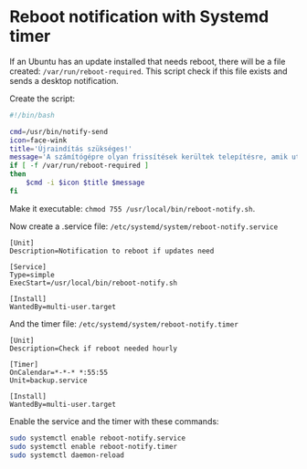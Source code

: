 # Reboot notification with Systemd timer

If an Ubuntu has an update installed that needs reboot, there will be a file created: `/var/run/reboot-required`. This script check if this file exists and sends a desktop notification.

Create the script:
```sh
#!/bin/bash

cmd=/usr/bin/notify-send
icon=face-wink
title='Újraindítás szükséges!'
message='A számítógépre olyan frissítések kerültek telepítésre, amik után a gépet újra kell indítani. Kérlek, valamikor indítsd újra!'
if [ -f /var/run/reboot-required ]
then
    $cmd -i $icon $title $message
fi

```

Make it executable: `chmod 755 /usr/local/bin/reboot-notify.sh`.

Now create a .service file: `/etc/systemd/system/reboot-notify.service`

```systemd
[Unit]
Description=Notification to reboot if updates need

[Service]
Type=simple
ExecStart=/usr/local/bin/reboot-notify.sh

[Install]
WantedBy=multi-user.target

```

And the timer file: `/etc/systemd/system/reboot-notify.timer`
```systemd
[Unit]
Description=Check if reboot needed hourly

[Timer]
OnCalendar=*-*-* *:55:55
Unit=backup.service

[Install]
WantedBy=multi-user.target
```
Enable the service and the timer with these commands:

```sh
sudo systemctl enable reboot-notify.service
sudo systemctl enable reboot-notify.timer
sudo systemctl daemon-reload
```

